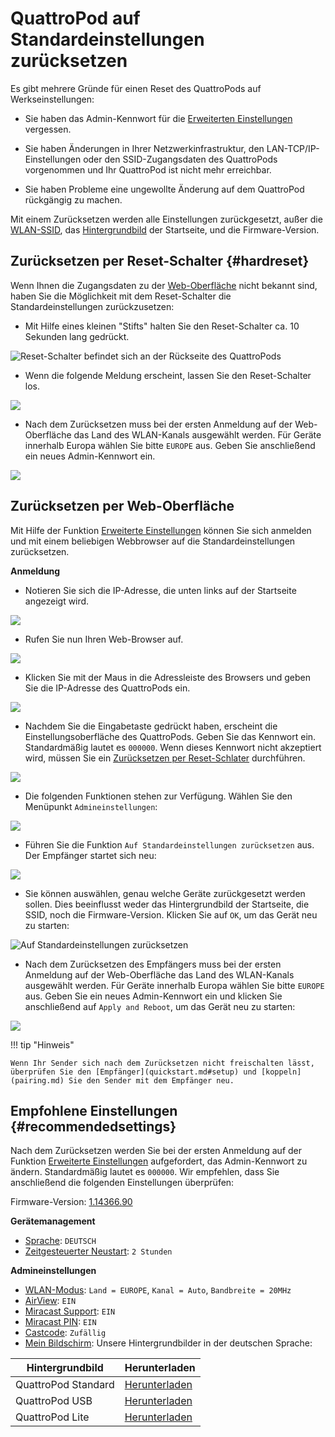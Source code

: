 # QuattroPod auf Standardeinstellungen zurücksetzen

Es gibt mehrere Gründe für einen Reset des QuattroPods auf Werkseinstellungen:

* Sie haben das Admin-Kennwort für die [Erweiterten Einstellungen](adv.settings.md) vergessen.

* Sie haben Änderungen in Ihrer Netzwerkinfrastruktur, den LAN-TCP/IP-Einstellungen oder den SSID-Zugangsdaten des QuattroPods vorgenommen und Ihr QuattroPod ist nicht mehr erreichbar.

* Sie haben Probleme eine ungewollte Änderung auf dem QuattroPod rückgängig zu machen.

Mit einem Zurücksetzen werden alle Einstellungen zurückgesetzt, außer die [WLAN-SSID](adv.settings.md#SSID), das [Hintergrundbild](adv.settings.md#Mein-Bildschirm) der  Startseite, und die Firmware-Version.

## Zurücksetzen per Reset-Schalter {#hardreset}

Wenn Ihnen die Zugangsdaten zu der [Web-Oberfläche](adv.settings.md) nicht bekannt sind, haben Sie die Möglichkeit mit dem Reset-Schalter die Standardeinstellungen zurückzusetzen:

* Mit Hilfe eines kleinen "Stifts" halten Sie den Reset-Schalter ca. 10 Sekunden lang gedrückt. 

![Reset-Schalter befindet sich an der Rückseite des QuattroPods](/assets/img/Press-Reset-Button.png)

* Wenn die folgende Meldung erscheint, lassen Sie den Reset-Schalter los.

![](/assets/img/Reset_config_complete.png)

* Nach dem Zurücksetzen muss bei der ersten Anmeldung auf der Web-Oberfläche das Land des WLAN-Kanals ausgewählt werden. Für Geräte innerhalb Europa wählen Sie bitte `EUROPE` aus. Geben Sie anschließend ein neues Admin-Kennwort ein.

![](/assets/img/wifi.land.selection.EN.png)

## Zurücksetzen per Web-Oberfläche

Mit Hilfe der Funktion [Erweiterte Einstellungen](adv.settings.md) können Sie sich anmelden und mit einem beliebigen Webbrowser auf die Standardeinstellungen zurücksetzen.

**Anmeldung**

* Notieren Sie sich die IP-Adresse, die unten links auf der Startseite angezeigt wird.

![](/assets/img/QuattroPod_IP.png)

* Rufen Sie nun Ihren Web-Browser auf.

![](/assets/img/Google_Chrome.png)

* Klicken Sie mit der Maus in die Adressleiste des Browsers und geben Sie die IP-Adresse des QuattroPods ein.

![](/assets/img/IP-Address.png)

* Nachdem Sie die Eingabetaste gedrückt haben, erscheint die Einstellungsoberfläche des QuattroPods. Geben Sie das Kennwort ein. Standardmäßig lautet es `000000`. Wenn dieses Kennwort nicht akzeptiert wird, müssen Sie ein [Zurücksetzen per Reset-Schlater](#zurücksetzen-per-reset-schalter) durchführen.

![](/assets/img/QuattroPod-Login.png)

* Die folgenden Funktionen stehen zur Verfügung. Wählen Sie den Menüpunkt `Admineinstellungen`:

![](/assets/img/quattropod.select.admin.png)

* Führen Sie die Funktion `Auf Standardeinstellungen zurücksetzen` aus. Der Empfänger startet sich neu:

![](/assets/img/reset_option.png)

* Sie können auswählen, genau welche Geräte zurückgesetzt werden sollen. Dies beeinflusst weder das Hintergrundbild der Startseite, die SSID, noch die Firmware-Version. Klicken Sie auf `OK`, um das Gerät neu zu starten:

![Auf Standardeinstellungen zurücksetzen](/assets/img/reset_settings.png)

* Nach dem Zurücksetzen des Empfängers muss bei der ersten Anmeldung auf der Web-Oberfläche das Land des WLAN-Kanals ausgewählt werden. Für Geräte innerhalb Europa wählen Sie bitte `EUROPE` aus. Geben Sie ein neues Admin-Kennwort ein und klicken Sie anschließend auf `Apply and Reboot`, um das Gerät neu zu starten:

![](/assets/img/wifi.land.selection.EN.png)

!!! tip "Hinweis"
    
	Wenn Ihr Sender sich nach dem Zurücksetzen nicht freischalten lässt, überprüfen Sie den [Empfänger](quickstart.md#setup) und [koppeln](pairing.md) Sie den Sender mit dem Empfänger neu.
	
## Empfohlene Einstellungen {#recommendedsettings}

Nach dem Zurücksetzen werden Sie bei der ersten Anmeldung auf der Funktion [Erweiterte Einstellungen](adv.settings.md) aufgefordert, das Admin-Kennwort zu ändern. Standardmäßig lautet es `000000`. Wir empfehlen, dass Sie anschließend die folgenden Einstellungen überprüfen:

Firmware-Version: [1.14366.90](whatsnew.md#20220302-11436690)

**Gerätemanagement**

* [Sprache](adv.settings.md#Sprache): `DEUTSCH`
* [Zeitgesteuerter Neustart](adv.settings.md#timedrestart): `2 Stunden`

**Admineinstellungen**

* [WLAN-Modus](adv.settings.md#WiFi-Mode): `Land = EUROPE`, `Kanal = Auto`, `Bandbreite = 20MHz`
* [AirView](adv.settings.md#AirView): `EIN`
* [Miracast Support](miracast.md): `EIN`
* [Miracast PIN](miracast.md): `EIN`
* [Castcode](adv.settings.md#castcode): `Zufällig`
* [Mein Bildschirm](adv.settings.md#Mein-Bildschirm): Unsere Hintergrundbilder in der deutschen Sprache:

Hintergrundbild | Herunterladen |
------------------------- | ------------ |
QuattroPod Standard | [Herunterladen](https://download.stueber.de/doc/de/quattropod/QuattroPod.Standard_Startseite.DE.png)
QuattroPod USB | [Herunterladen](https://download.stueber.de/doc/de/quattropod/QuattroPod.USB_Startseite.DE.png)
QuattroPod Lite | [Herunterladen](https://download.stueber.de/doc/de/quattropod/QuattroPod.Lite_Startseite.DE.png)